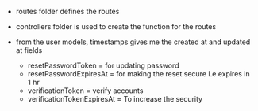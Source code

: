 <!-- BACKEND FOLDER -->
- routes folder defines the routes
- controllers folder is used to create the function for the routes
- from the user models, timestamps gives me the created at and updated at fields

    - resetPasswordToken = for updating password
    - resetPasswordExpiresAt = for making the reset secure I.e expires in 1 hr
    - verificationToken = verify accounts
    - verificationTokenExpiresAt = To increase the security